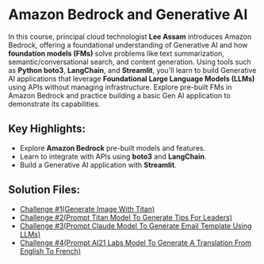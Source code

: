 # Amazon Bedrock and Generative AI

In this course, principal cloud technologist **Lee Assam** introduces Amazon Bedrock, offering a foundational understanding of Generative AI and how **foundation models (FMs)** solve problems like text summarization, semantic/conversational search, and content generation. Using tools such as **Python boto3**, **LangChain**, and **Streamlit**, you'll learn to build Generative AI applications that leverage **Foundational Large Language Models (LLMs)** using APIs without managing infrastructure. Explore pre-built FMs in Amazon Bedrock and practice building a basic Gen AI application to demonstrate its capabilities.

## Key Highlights:
- Explore **Amazon Bedrock** pre-built models and features.
- Learn to integrate with APIs using **boto3** and **LangChain**.
- Build a Generative AI application with **Streamlit**.

## Solution Files:
- [Challenge #1(Generate Image With Titan)](/Challenge1Sol.png)
- [Challenge #2(Prompt Titan Model To Generate Tips For Leaders)](/Challenge2_02_03b)
- [Challenge #3(Prompt Claude Model To Generate Email Template Using LLMs)](/Challenge3_02_05b)
- [Challenge #4(Prompt AI21 Labs Model To Generate A Translation From English To French)](/Challenge4_02_06)

